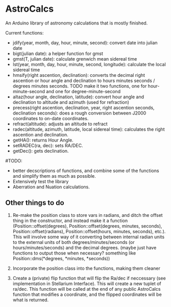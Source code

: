 # AstroCalcs
An Arduino library of astronomy calculations that is mostly finished.

Current functions:
- jdify(year, month, day, hour, minute, second): convert date into julian date
- bigt(julian date): a helper function for gmst
- gmst(T, julian date): calculate grenwich mean sidereal time
- lst(year, month, day, hour, minute, second, longitude): calculate the local sidereal time
- hmsify(right ascention, declination): converts the decimal right ascention or hour angle and declination to hours minutes seconds / degrees minutes seconds. TODO make it two functions, one for hour-minute-second and one for degree-minute-second
- altaz(hour angle, declination, latitude): convert hour angle and declination to altitude and azimuth (used for refraction)
- precess(right ascention, declination, year, right ascention seconds, declination seconds): does a rough conversion between J2000 coordinates to on-date coordinates.
- refract(altitude): adjusts an altitude to refract
- radec(altitude, azimuth, latitude, local sidereal time): calculates the right ascention and declination.
- getHA(): returns Hour Angle.
- setRADEC(ra, dec): sets RA/DEC.
- getDec(): gets declination.


#TODO: 
- better decscriptions of functions, and combine some of the functions and simplify them as much as possible.
- Extensively test the library
- Aberration and Nuation calculations.

## Other things to do
1. Re-make the position class to store vars in radians, and ditch the offset thing in the constructor, and instead make it a function (Position::offset(degrees), Position::offset(degrees, minutes, seconds), Position::offset(radians), Position::offset(hours, minutes, seconds), etc.).
This will involve some way of it converting between internal radian units to the external units of both degrees/minutes/seconds (or hours/minutes/seconds) and the decimal degrees. (maybe just have functions to output those when necessary? something like Position::dms(*degrees, *minutes, *seconds))

2. Incorporate the position class into the functions, making them cleaner

3. Create a (private) flip function that will flip the Ra/dec if neccessary (see implementation in Stellarium Interface). This will create a new tuplet of ra/dec. This function will be called at the end of any public AstroCalcs function that modifies a coordinate, and the flipped coordinates will be what is returned.
